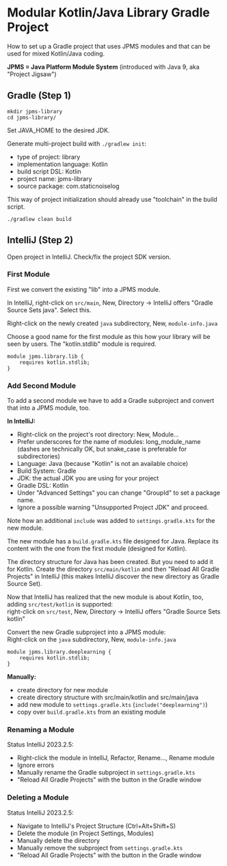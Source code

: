 Modular Kotlin/Java Library Gradle Project
==========================================

How to set up a Gradle project that uses JPMS modules and that can be used for mixed Kotlin/Java coding.

**JPMS = Java Platform Module System** (introduced with Java 9, aka "Project Jigsaw")

Gradle (Step 1)
---------------

```
mkdir jpms-library
cd jpms-library/
```

Set JAVA_HOME to the desired JDK.

Generate multi-project build with `./gradlew init`:

- type of project: library
- implementation language: Kotlin
- build script DSL: Kotlin
- project name: jpms-library
- source package: com.staticnoiselog

This way of project initialization should already use "toolchain" in the build
script.

    ./gradlew clean build

IntelliJ (Step 2)
-----------------

Open project in IntelliJ.
Check/fix the project SDK version.

### First Module

First we convert the existing "lib" into a JPMS module.

In IntelliJ, right-click on `src/main`, New, Directory
-> IntelliJ offers "Gradle Source Sets java". Select this.

Right-click on the newly created `java` subdirectory, New, `module-info.java`

Choose a good name for the first module as this how your library will be seen by
users. The "kotlin.stdlib" module is required.

    module jpms.library.lib {
        requires kotlin.stdlib;
    }

### Add Second Module

To add a second module we have to add a Gradle subproject and convert that into
a JPMS module, too.

**In IntelliJ:**

- Right-click on the project's root directory: New, Module...
- Prefer underscores for the name of modules: long_module_name
  (dashes are technically OK, but snake_case is preferable for subdirectories)
- Language: Java (because "Kotlin" is not an available choice)
- Build System: Gradle
- JDK: the actual JDK you are using for your project
- Gradle DSL: Kotlin
- Under "Advanced Settings" you can change "GroupId" to set a package name.
- Ignore a possible warning "Unsupported Project JDK" and proceed.

Note how an additional `include` was added to `settings.gradle.kts` for the new
module.

The new module has a `build.gradle.kts` file designed for Java. Replace its
content with the one from the first module (designed for Kotlin).

The directory structure for Java has been created. But you need to add it for
Kotlin.
Create the directory `src/main/kotlin` and then "Reload All Gradle Projects" in
IntelliJ (this makes IntelliJ discover the new directory as Gradle Source Set).

Now that IntelliJ has realized that the new module is about Kotlin, too, adding
`src/test/kotlin` is supported:  
right-click on `src/test`, New, Directory -> IntelliJ offers "Gradle Source Sets kotlin"

Convert the new Gradle subproject into a JPMS module:  
Right-click on the `java` subdirectory, New, `module-info.java`

    module jpms.library.deeplearning {
        requires kotlin.stdlib;
    }

**Manually:**

- create directory for new module
- create directory structure with src/main/kotlin and src/main/java
- add new module to `settings.gradle.kts` (`include("deeplearning")`)
- copy over `build.gradle.kts` from an existing module

### Renaming a Module

Status IntelliJ 2023.2.5:

- Right-click the module in IntelliJ, Refactor, Rename..., Rename module
- Ignore errors
- Manually rename the Gradle subproject in `settings.gradle.kts`
- "Reload All Gradle Projects" with the button in the Gradle window

### Deleting a Module

Status IntelliJ 2023.2.5:

- Navigate to IntelliJ's Project Structure (Ctrl+Alt+Shift+S)
- Delete the module (in Project Settings, Modules)
- Manually delete the directory
- Manually remove the subproject from `settings.gradle.kts`
- "Reload All Gradle Projects" with the button in the Gradle window
